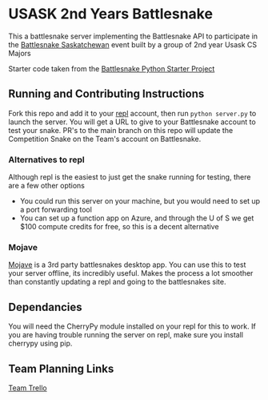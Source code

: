 # USASK 2nd Years Battlesnake
This a battlesnake server implementing the Battlesnake API to participate in the [Battlesnake Saskatchewan](https://play.battlesnake.com/competitions/saskatchewan-2020/) event
built by a group of 2nd year Usask CS Majors

Starter code taken from the [Battlesnake Python Starter Project](https://github.com/BattlesnakeOfficial/starter-snake-python)

## Running and Contributing Instructions
Fork this repo and add it to your [repl](https://repl.it/~) account, then run `python server.py` to launch the server. You will get a URL to give to your Battlesnake account to test your snake. PR's to the main branch on this repo will update the Competition Snake on the Team's account on Battlesnake. 

### Alternatives to repl
Although repl is the easiest to just get the snake running for testing, there are a few other options
- You could run this server on your machine, but you would need to set up a port forwarding tool 
- You can set up a function app on Azure, and through the U of S we get $100 compute credits for free, so this is a decent alternative 

### Mojave
[Mojave](https://github.com/smallsco/mojave) is a 3rd party battlesnakes desktop app. You can use this to test your server offline, its incredibly useful. Makes the process a lot smoother than constantly updating a repl and going to the battlesnakes site.

## Dependancies 
You will need the CherryPy module installed on your repl for this to work. If you are having trouble running the server on repl, make sure you install cherrypy using pip.

## Team Planning Links
[Team Trello](https://trello.com/b/RdRO0AQ7/usask2ndyearbattlesnake)
